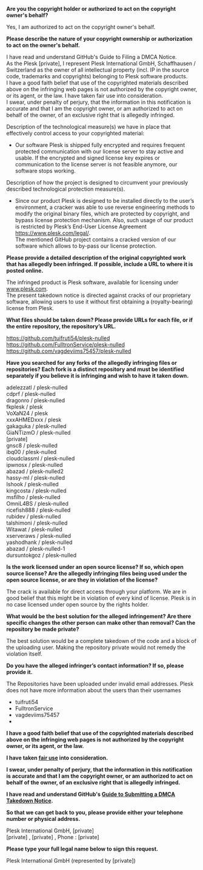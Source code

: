**Are you the copyright holder or authorized to act on the copyright owner's behalf?**

Yes, I am authorized to act on the copyright owner's behalf.

**Please describe the nature of your copyright ownership or authorization to act on the owner's behalf.**

I have read and understand GitHub's Guide to Filing a DMCA Notice.  
As the Plesk [private], I represent Plesk International GmbH, Schaffhausen / Switzerland as the owner of all intellectual property (incl. IP in the source code, trademarks and copyrights) belonging to Plesk software products.  
I have a good faith belief that use of the copyrighted materials described above on the infringing web pages is not authorized by the copyright owner, or its agent, or the law. I have taken fair use into consideration.  
I swear, under penalty of perjury, that the information in this notification is accurate and that I am the copyright owner, or am authorized to act on behalf of the owner, of an exclusive right that is allegedly infringed.

Description of the technological measure(s) we have in place that effectively control access to your copyrighted material:  
- Our software Plesk is shipped fully encrypted and requires frequent protected communication with our license server to stay active and usable. If the encrypted and signed license key expires or communication to the license server is not feasible anymore, our software stops working.

Description of how the project is designed to circumvent your previously described technological protection measure(s).  
- Since our product Plesk is designed to be installed directly to the user’s environment, a cracker was able to use reverse engineering methods to modify the original binary files, which are protected by copyright, and bypass license protection mechanism. Also, such usage of our product is restricted by Plesk’s End-User License Agreement https://www.plesk.com/legal/.  
The mentioned GitHub project contains a cracked version of our software which allows to by-pass our license protection.

**Please provide a detailed description of the original copyrighted work that has allegedly been infringed. If possible, include a URL to where it is posted online.**

The infringed product is Plesk software, available for licensing under www.plesk.com.  
The present takedown notice is directed against cracks of our proprietary software, allowing users to use it without first obtaining a (royalty-bearing) license from Plesk.

**What files should be taken down? Please provide URLs for each file, or if the entire repository, the repository’s URL.**

https://github.com/tuifruti54/plesk-nulled  
https://github.com/FulltronService/plesk-nulled  
https://github.com/vagdeviims75457/plesk-nulled  

**Have you searched for any forks of the allegedly infringing files or repositories? Each fork is a distinct repository and must be identified separately if you believe it is infringing and wish to have it taken down.**

adelezzatl / plesk-nulled  
cdprf / plesk-nulled  
dragonro / plesk-nulled  
fkplesk / plesk  
VoXaN24 / plesk  
xxxAHMEDxxx / plesk  
gakaguka / plesk-nulled  
GiaNTizmO / plesk-nulled  
[private]   
gnsc8 / plesk-nulled  
ibq00 / plesk-nulled  
cloudclassml / plesk-nulled  
ipwnosx / plesk-nulled  
abazad / plesk-nulled2  
hassy-ml / plesk-nulled  
Ishook / plesk-nulled  
kingcosta / plesk-nulled  
msfilho / plesk-nulled  
OmniL4BS / plesk-nulled  
ricefish888 / plesk-nulled  
rubidev / plesk-nulled  
talshimoni / plesk-nulled  
Witawat / plesk-nulled  
xserveraws / plesk-nulled  
yashodhank / plesk-nulled  
abazad / plesk-nulled-1  
dursuntokgoz / plesk-nulled  

**Is the work licensed under an open source license? If so, which open source license? Are the allegedly infringing files being used under the open source license, or are they in violation of the license?**

The crack is available for direct access through your platform. We are in good belief that this might be in violation of every kind of license. Plesk is in no case licensed under open source by the rights holder.

**What would be the best solution for the alleged infringement? Are there specific changes the other person can make other than removal? Can the repository be made private?**

The best solution would be a complete takedown of the code and a block of the uploading user. Making the repository private would not remedy the violation itself.

**Do you have the alleged infringer’s contact information? If so, please provide it.**

The Repositories have been uploaded under invalid email addresses. Plesk does not have more information about the users than their usernames  
- tuifruti54  
- FulltronService  
- vagdeviims75457  
-

**I have a good faith belief that use of the copyrighted materials described above on the infringing web pages is not authorized by the copyright owner, or its agent, or the law.**

**I have taken <a href="https://www.lumendatabase.org/topics/22">fair use</a> into consideration.**

**I swear, under penalty of perjury, that the information in this notification is accurate and that I am the copyright owner, or am authorized to act on behalf of the owner, of an exclusive right that is allegedly infringed.**

**I have read and understand GitHub's <a href="https://docs.github.com/articles/guide-to-submitting-a-dmca-takedown-notice/">Guide to Submitting a DMCA Takedown Notice</a>.**

**So that we can get back to you, please provide either your telephone number or physical address.**

Plesk International GmbH, [private]   
[private] , [private] , Phone : [private]

**Please type your full legal name below to sign this request.**

Plesk International GmbH (represented by [private])

